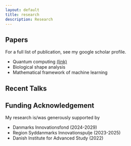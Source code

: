 ```yaml
---
layout: default
title: research
description: Research
---
```


## Papers
For a full list of publication, see my google scholar profile. 

* Quantum computing [(link)](../research/quantum.html)
* Biological shape analysis
* Mathematical framework of machine learning 

## Recent Talks

## Funding Acknowledgement
My research is/was generously supported by
* Danmarks Innovationsfond (2024-2029)
* Region Syddanmarks Innovationspulje (2023-2025)
* Danish Institute for Advanced Study (2022)

<br />
<br />
<br />
<br />
<br />

